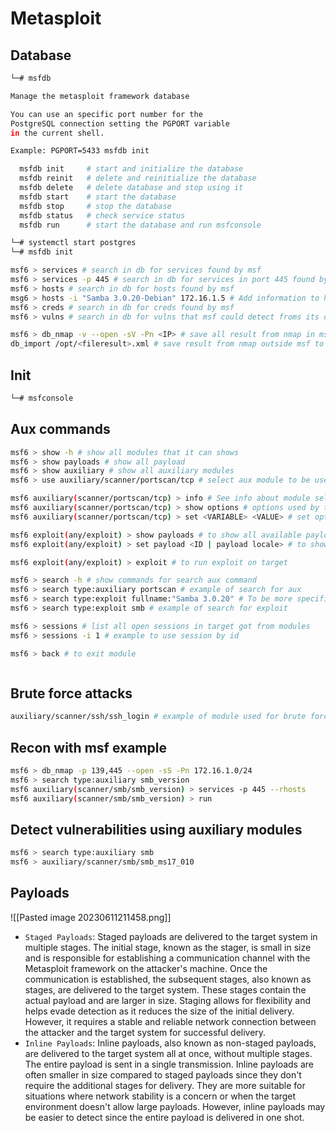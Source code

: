 # Metasploit
## Database
```bash
└─# msfdb                                                    

Manage the metasploit framework database

You can use an specific port number for the
PostgreSQL connection setting the PGPORT variable
in the current shell.

Example: PGPORT=5433 msfdb init

  msfdb init     # start and initialize the database
  msfdb reinit   # delete and reinitialize the database
  msfdb delete   # delete database and stop using it
  msfdb start    # start the database
  msfdb stop     # stop the database
  msfdb status   # check service status
  msfdb run      # start the database and run msfconsole
```

```bash
└─# systemctl start postgres
└─# msfdb init

msf6 > services # search in db for services found by msf
msf6 > services -p 445 # search in db for services in port 445 found by msf
msf6 > hosts # search in db for hosts found by msf
msg6 > hosts -i "Samba 3.0.20-Debian" 172.16.1.5 # Add information to host 
msf6 > creds # search in db for creds found by msf
msf6 > vulns # search in db for vulns that msf could detect froms its database

msf6 > db_nmap -v --open -sV -Pn <IP> # save all result from nmap in msf db
db_import /opt/<fileresult>.xml # save result from nmap outside msf to msf db
```

## Init
```bash
└─# msfconsole
```

## Aux commands
```bash
msf6 > show -h # show all modules that it can shows
msf6 > show payloads # show all payload
msf6 > show auxiliary # show all auxiliary modules
msf6 > use auxiliary/scanner/portscan/tcp # select aux module to be used

msf6 auxiliary(scanner/portscan/tcp) > info # See info about module selected
msf6 auxiliary(scanner/portscan/tcp) > show options # options used by the module. Usually are information about the target and local host and ports
msf6 auxiliary(scanner/portscan/tcp) > set <VARIABLE> <VALUE> # set option value

msf6 exploit(any/exploit) > show payloads # to show all available payloads
msf6 exploit(any/exploit) > set payload <ID | payload locale> # to show all available payloads

msf6 exploit(any/exploit) > exploit # to run exploit on target

msf6 > search -h # show commands for search aux command
msf6 > search type:auxiliary portscan # example of search for aux
msf6 > search type:exploit fullname:"Samba 3.0.20" # To be more specific in the search
msf6 > search type:exploit smb # example of search for exploit

msf6 > sessions # list all open sessions in target got from modules
msf6 > sessions -i 1 # example to use session by id

msf6 > back # to exit module



```

## Brute force attacks
```bash
auxiliary/scanner/ssh/ssh_login # example of module used for brute force ssh
```

## Recon with msf example
```bash
msf6 > db_nmap -p 139,445 --open -sS -Pn 172.16.1.0/24
msf6 > search type:auxiliary smb_version
msf6 auxiliary(scanner/smb/smb_version) > services -p 445 --rhosts
msf6 auxiliary(scanner/smb/smb_version) > run
```

## Detect vulnerabilities using auxiliary modules
```bash
msf6 > search type:auxiliary smb
msf6 > auxiliary/scanner/smb/smb_ms17_010
```

## Payloads
![[Pasted image 20230611211458.png]]

- `Staged Payloads`: Staged payloads are delivered to the target system in multiple stages. The initial stage, known as the stager, is small in size and is responsible for establishing a communication channel with the Metasploit framework on the attacker's machine. Once the communication is established, the subsequent stages, also known as stages, are delivered to the target system. These stages contain the actual payload and are larger in size. Staging allows for flexibility and helps evade detection as it reduces the size of the initial delivery. However, it requires a stable and reliable network connection between the attacker and the target system for successful delivery.
- `Inline Payloads`: Inline payloads, also known as non-staged payloads, are delivered to the target system all at once, without multiple stages. The entire payload is sent in a single transmission. Inline payloads are often smaller in size compared to staged payloads since they don't require the additional stages for delivery. They are more suitable for situations where network stability is a concern or when the target environment doesn't allow large payloads. However, inline payloads may be easier to detect since the entire payload is delivered in one shot.